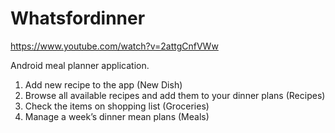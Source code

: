 # Whatsfordinner
https://www.youtube.com/watch?v=2attgCnfVWw

Android meal planner application.

1) Add new recipe to the app (New Dish) <br />
2) Browse all available recipes and add them to your dinner plans (Recipes) <br />
3) Check the items on shopping list (Groceries) <br />
4) Manage a week’s dinner mean plans (Meals) <br />
